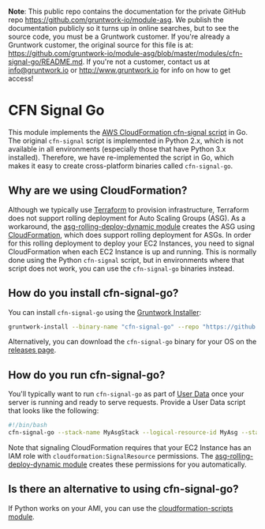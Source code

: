 **Note**: This public repo contains the documentation for the private GitHub repo <https://github.com/gruntwork-io/module-asg>.
We publish the documentation publicly so it turns up in online searches, but to see the source code, you must be a Gruntwork customer.
If you're already a Gruntwork customer, the original source for this file is at: <https://github.com/gruntwork-io/module-asg/blob/master/modules/cfn-signal-go/README.md>.
If you're not a customer, contact us at <info@gruntwork.io> or <http://www.gruntwork.io> for info on how to get access!

# CFN Signal Go

This module implements the [AWS CloudFormation cfn-signal
script](http://docs.aws.amazon.com/AWSCloudFormation/latest/UserGuide/cfn-signal.html) in Go. The original `cfn-signal`
script is implemented in Python 2.x, which is not available in all environments (especially those that have Python 3.x
installed). Therefore, we have re-implemented the script in Go, which makes it easy to create cross-platform binaries
called `cfn-signal-go`.

## Why are we using CloudFormation?

Although we typically use [Terraform](https://www.terraform.io/) to provision infrastructure, Terraform does not
support rolling deployment for Auto Scaling Groups (ASG). As a workaround, the [asg-rolling-deploy-dynamic
module](/modules/asg-rolling-deploy-dynamic) creates the ASG using
[CloudFormation](https://aws.amazon.com/cloudformation/), which does support rolling deployment for ASGs. In order for
this rolling deployment to deploy your EC2 Instances, you need to signal CloudFormation when each EC2 Instance is up
and running. This is normally done using the Python `cfn-signal` script, but in environments where that script does not
work, you can use the `cfn-signal-go` binaries instead.

## How do you install cfn-signal-go?

You can install `cfn-signal-go` using the [Gruntwork Installer](https://github.com/gruntwork-io/gruntwork-installer):

```bash
gruntwork-install --binary-name "cfn-signal-go" --repo "https://github.com/gruntwork-io/module-asg" --tag "0.0.23"
```

Alternatively, you can download the `cfn-signal-go` binary for your OS on the [releases
page](https://github.com/gruntwork-io/module-asg-public/releases).

## How do you run cfn-signal-go?

You'll typically want to run `cfn-signal-go` as part of [User
Data](http://docs.aws.amazon.com/AWSEC2/latest/UserGuide/user-data.html#user-data-shell-scripts) once your server is
running and ready to serve requests. Provide a User Data script that looks like the following:

```bash
#!/bin/bash
cfn-signal-go --stack-name MyAsgStack --logical-resource-id MyAsg --status SUCCESS
```

Note that signaling CloudFormation requires that your EC2 Instance has an IAM role with `cloudformation:SignalResource`
permissions. The [asg-rolling-deploy-dynamic module](/modules/asg-rolling-deploy-dynamic) creates these permissions for
you automatically.

## Is there an alternative to using cfn-signal-go?

If Python works on your AMI, you can use the [cloudformation-scripts module](/modules/cloudformation-scripts).


